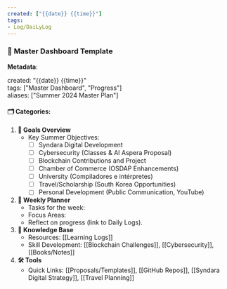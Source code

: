 ```yaml
---
created: ["{{date}} {{time}}"]
tags:
- Log/DaiLyLog
---
```

### 🌟 **Master Dashboard Template**

**Metadata**:

created: "{{date}} {{time}}"  
tags: ["Master Dashboard", "Progress"]  
aliases: ["Summer 2024 Master Plan"]  

#### 🗂 Categories:

1. **🎯 Goals Overview**
    - Key Summer Objectives:
        - [ ]  Syndara Digital Development
        - [ ]  Cybersecurity (Classes & AI Aspera Proposal)
        - [ ]  Blockchain Contributions and Project
        - [ ]  Chamber of Commerce (OSDAP Enhancements)
        - [ ]  University (Compiladores e intérpretes)
        - [ ]  Travel/Scholarship (South Korea Opportunities)
        - [ ]  Personal Development (Public Communication, YouTube)
2. **📅 Weekly Planner**
    - Tasks for the week:
    - Focus Areas:
    - Reflect on progress (link to Daily Logs).
3. **📜 Knowledge Base**
    - Resources: [[Learning Logs]]
    - Skill Development: [[Blockchain Challenges]], [[Cybersecurity]], [[Books/Notes]]
4. **🛠 Tools**
    - Quick Links: [[Proposals/Templates]], [[GitHub Repos]], [[Syndara Digital Strategy]], [[Travel Planning]]